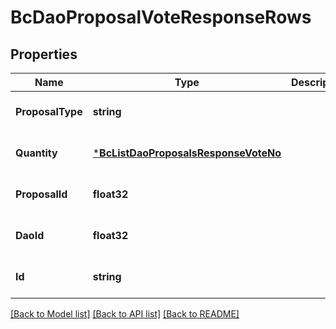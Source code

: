 # BcDaoProposalVoteResponseRows

## Properties
Name | Type | Description | Notes
------------ | ------------- | ------------- | -------------
**ProposalType** | **string** |  | [optional] [default to null]
**Quantity** | [***BcListDaoProposalsResponseVoteNo**](BcListDaoProposalsResponse_vote_no.md) |  | [optional] [default to null]
**ProposalId** | **float32** |  | [optional] [default to null]
**DaoId** | **float32** |  | [optional] [default to null]
**Id** | **string** |  | [optional] [default to null]

[[Back to Model list]](../README.md#documentation-for-models) [[Back to API list]](../README.md#documentation-for-api-endpoints) [[Back to README]](../README.md)


